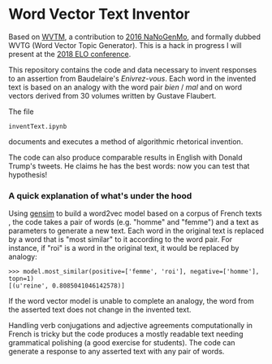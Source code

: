 # Word Vector Text Inventor
Based on [WVTM](https://github.com/mbwolff/WVTM), a contribution to [2016 NaNoGenMo](https://github.com/NaNoGenMo/2016), and formally dubbed WVTG (Word Vector Topic Generator). This is a hack in progress I will present at the [2018 ELO conference](https://sites.grenadine.uqam.ca/sites/nt2/en/elo2018/schedule/444/Algorithmic+Invention).

This repository contains the code and data necessary to invent responses to an assertion from Baudelaire's _Enivrez-vous_. Each word in the invented text is based on an analogy with the word pair _bien_ / _mal_ and on word vectors derived from 30 volumes written by Gustave Flaubert.

The file

```
inventText.ipynb
```

documents and executes a method of algorithmic rhetorical invention.

The code can also produce comparable results in English with Donald Trump's tweets. He claims he has the best words: now you can test that hypothesis!

### A quick explanation of what's under the hood

Using [gensim](https://radimrehurek.com/gensim/models/word2vec.html) to build a word2vec model based on a corpus of French texts , the code takes a pair of words (e.g. "homme" and "femme") and a text as parameters to generate a new text. Each word in the original text is replaced by a word that is "most similar" to it according to the word pair. For instance, if "roi" is a word in the original text, it would be replaced by analogy:

```
>>> model.most_similar(positive=['femme', 'roi'], negative=['homme'], topn=1)
[(u'reine', 0.8085041046142578)]
```
If the word vector model is unable to complete an analogy, the word from the asserted text does not change in the invented text.

Handling verb conjugations and adjective agreements computationally in French is tricky but the code produces a mostly readable text needing grammatical polishing (a good exercise for students). The code can generate a response to any asserted text with any pair of words.
